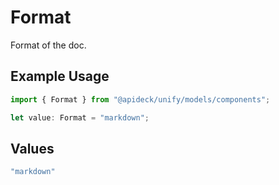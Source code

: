 # Format

Format of the doc.

## Example Usage

```typescript
import { Format } from "@apideck/unify/models/components";

let value: Format = "markdown";
```

## Values

```typescript
"markdown"
```